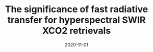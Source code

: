 ---
title: "The significance of fast radiative transfer for hyperspectral SWIR XCO2 retrievals"
collection: publications
permalink: /publication/2020-11-01-Somkuti
date: 2020-11-01
venue: 'Atmosphere'
paperurl: 'https://doi.org/doi:10.3390/atmos11111219'
citation: '<b>47</b> - Somkuti P., Bosch H. and Parker R.J., The significance of fast radiative transfer for hyperspectral SWIR XCO2 retrievals, Atmosphere, 11, 1219, (2020-11-01). <a href=&quot;https://doi.org/doi:10.3390/atmos11111219&quot;>doi:10.3390/atmos11111219</a> (cited 0 times)

'
---
